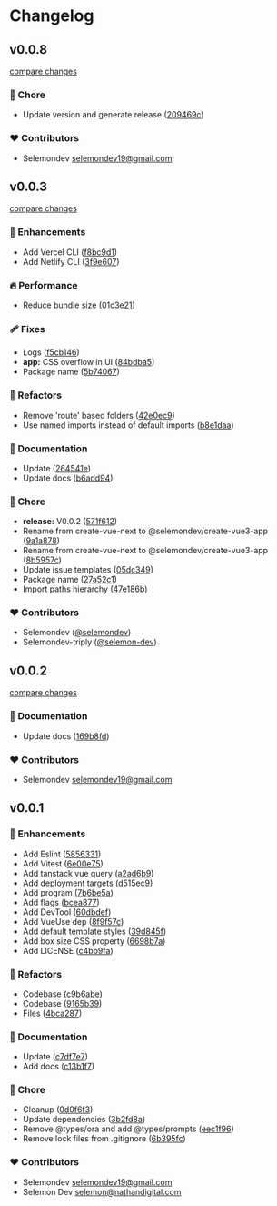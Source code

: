 # Changelog


## v0.0.8

[compare changes](https://github.com/selemondev/create-vue3-app/compare/v0.0.3...v0.0.8)

### 🏡 Chore

- Update version and generate release ([209469c](https://github.com/selemondev/create-vue3-app/commit/209469c))

### ❤️ Contributors

- Selemondev <selemondev19@gmail.com>

## v0.0.3

[compare changes](https://github.com/selemondev/create-vue3-app/compare/v0.0.2...v0.0.3)

### 🚀 Enhancements

- Add Vercel CLI ([f8bc9d1](https://github.com/selemondev/create-vue3-app/commit/f8bc9d1))
- Add Netlify CLI ([3f9e607](https://github.com/selemondev/create-vue3-app/commit/3f9e607))

### 🔥 Performance

- Reduce bundle size ([01c3e21](https://github.com/selemondev/create-vue3-app/commit/01c3e21))

### 🩹 Fixes

- Logs ([f5cb146](https://github.com/selemondev/create-vue3-app/commit/f5cb146))
- **app:** CSS overflow in UI ([84bdba5](https://github.com/selemondev/create-vue3-app/commit/84bdba5))
- Package name ([5b74067](https://github.com/selemondev/create-vue3-app/commit/5b74067))

### 💅 Refactors

- Remove 'route' based folders ([42e0ec9](https://github.com/selemondev/create-vue3-app/commit/42e0ec9))
- Use named imports instead of default imports ([b8e1daa](https://github.com/selemondev/create-vue3-app/commit/b8e1daa))

### 📖 Documentation

- Update ([264541e](https://github.com/selemondev/create-vue3-app/commit/264541e))
- Update docs ([b6add94](https://github.com/selemondev/create-vue3-app/commit/b6add94))

### 🏡 Chore

- **release:** V0.0.2 ([571f612](https://github.com/selemondev/create-vue3-app/commit/571f612))
- Rename from create-vue-next to @selemondev/create-vue3-app ([9a1a878](https://github.com/selemondev/create-vue3-app/commit/9a1a878))
- Rename from create-vue-next to @selemondev/create-vue3-app ([8b5957c](https://github.com/selemondev/create-vue3-app/commit/8b5957c))
- Update issue templates ([05dc349](https://github.com/selemondev/create-vue3-app/commit/05dc349))
- Package name ([27a52c1](https://github.com/selemondev/create-vue3-app/commit/27a52c1))
- Import paths hierarchy ([47e186b](https://github.com/selemondev/create-vue3-app/commit/47e186b))

### ❤️ Contributors

- Selemondev ([@selemondev](https://github.com/selemondev))
- Selemondev-triply ([@selemon-dev](https://github.com/selemon-dev))

## v0.0.2

[compare changes](https://github.com/selemondev/create-vue-next/compare/v0.0.1...v0.0.2)

### 📖 Documentation

- Update docs ([169b8fd](https://github.com/selemondev/create-vue-next/commit/169b8fd))

### ❤️ Contributors

- Selemondev <selemondev19@gmail.com>

## v0.0.1


### 🚀 Enhancements

- Add Eslint ([5856331](https://github.com/selemondev/create-vue-next/commit/5856331))
- Add Vitest ([6e00e75](https://github.com/selemondev/create-vue-next/commit/6e00e75))
- Add tanstack vue query ([a2ad6b9](https://github.com/selemondev/create-vue-next/commit/a2ad6b9))
- Add deployment targets ([d515ec9](https://github.com/selemondev/create-vue-next/commit/d515ec9))
- Add program ([7b6be5a](https://github.com/selemondev/create-vue-next/commit/7b6be5a))
- Add flags ([bcea877](https://github.com/selemondev/create-vue-next/commit/bcea877))
- Add DevTool ([60dbdef](https://github.com/selemondev/create-vue-next/commit/60dbdef))
- Add VueUse dep ([8f9f57c](https://github.com/selemondev/create-vue-next/commit/8f9f57c))
- Add default template styles ([39d845f](https://github.com/selemondev/create-vue-next/commit/39d845f))
- Add box size CSS property ([6698b7a](https://github.com/selemondev/create-vue-next/commit/6698b7a))
- Add LICENSE ([c4bb9fa](https://github.com/selemondev/create-vue-next/commit/c4bb9fa))

### 💅 Refactors

- Codebase ([c9b6abe](https://github.com/selemondev/create-vue-next/commit/c9b6abe))
- Codebase ([9165b39](https://github.com/selemondev/create-vue-next/commit/9165b39))
- Files ([4bca287](https://github.com/selemondev/create-vue-next/commit/4bca287))

### 📖 Documentation

- Update ([c7df7e7](https://github.com/selemondev/create-vue-next/commit/c7df7e7))
- Add docs ([c13b1f7](https://github.com/selemondev/create-vue-next/commit/c13b1f7))

### 🏡 Chore

- Cleanup ([0d0f6f3](https://github.com/selemondev/create-vue-next/commit/0d0f6f3))
- Update dependencies ([3b2fd8a](https://github.com/selemondev/create-vue-next/commit/3b2fd8a))
- Remove @types/ora and add @types/prompts ([eec1f96](https://github.com/selemondev/create-vue-next/commit/eec1f96))
- Remove lock files from .gitignore ([6b395fc](https://github.com/selemondev/create-vue-next/commit/6b395fc))

### ❤️ Contributors

- Selemondev <selemondev19@gmail.com>
- Selemon Dev <selemon@nathandigital.com>

